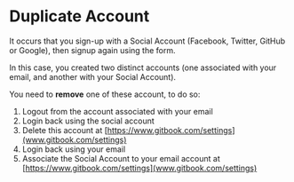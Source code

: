 # Duplicate Account

It occurs that you sign-up with a Social Account (Facebook, Twitter, GitHub or Google), then signup again using the form.

In this case, you created two distinct accounts (one associated with your email, and another with your Social Account).

You need to **remove** one of these account, to do so:

1. Logout from the account associated with your email
2. Login back using the social account
3. Delete this account at [https://www.gitbook.com/settings](www.gitbook.com/settings)
4. Login back using your email
5. Associate the Social Account to your email account at [https://www.gitbook.com/settings](www.gitbook.com/settings)

